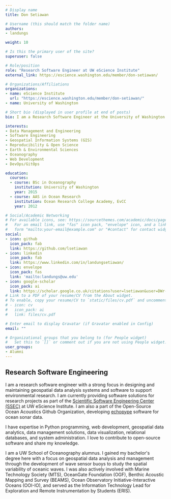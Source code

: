 ```yaml
---
# Display name
title: Don Setiawan

# Username (this should match the folder name)
authors:
- landungs

weight: 10

# Is this the primary user of the site?
superuser: false

# Role/position
role: "Research Software Engineer at UW eScience Institute"
external_link: https://escience.washington.edu/member/don-setiawan/

# Organizations/Affiliations
organizations:
- name: eScience Institute
  url: "https://escience.washington.edu/member/don-setiawan/"
- name: University of Washington

# Short bio (displayed in user profile at end of posts)
bio: I am a Research Software Engineer at the University of Washington with a strong focus in designing, developing, and maintaining scientific data analysis systems. I am a contributor to various open source software. I learning new technologies and apply them in my work.

interests:
- Data Management and Engineering
- Software Engineering
- Geospatial Information Systems (GIS)
- Reproducibility & Open Science
- Earth & Environmental Sciences
- Oceanography
- Web Development
- DevOps/GitOps

education:
  courses:
  - course: BSc in Oceanography
    institution: University of Washington
    year: 2015
  - course: AAS in Ocean Research
    institution: Ocean Research College Academy, EvCC
    year: 2012

# Social/Academic Networking
# For available icons, see: https://sourcethemes.com/academic/docs/page-builder/#icons
#   For an email link, use "fas" icon pack, "envelope" icon, and a link in the
#   form "mailto:your-email@example.com" or "#contact" for contact widget.
social:
- icon: github
  icon_pack: fab
  link: https://github.com/lsetiawan
- icon: linkedin
  icon_pack: fab
  link: https://www.linkedin.com/in/landungsetiawan/
- icon: envelope
  icon_pack: fas
  link: 'mailto:landungs@uw.edu'
- icon: google-scholar
  icon_pack: ai
  link: https://scholar.google.co.uk/citations?user=lsetiawan&user=DWr-V0AAAAAJ
# Link to a PDF of your resume/CV from the About widget.
# To enable, copy your resume/CV to `static/files/cv.pdf` and uncomment the lines below.
# - icon: cv
#   icon_pack: ai
#   link: files/cv.pdf

# Enter email to display Gravatar (if Gravatar enabled in Config)
email: ""

# Organizational groups that you belong to (for People widget)
#   Set this to `[]` or comment out if you are not using People widget.
user_groups:
- Alumni
---
```


## Research Software Engineering

I am a research software engineer with a strong focus in designing and maintaining geospatial data analysis systems and software to support environmental research.
I am currently providing software solutions for research projects as part of the [Scientific Software Engineering Center (SSEC)](https://escience.washington.edu/software-engineering/ssec/) at UW eScience Institute.
I am also a part of the Open-Source Ocean Acoustics Github Organization, developing [echopype](https://github.com/OSOceanAcoustics/echopype) software for ocean sonar data.

I have expertise in Python programming, web development, geospatial data analytics, data management solutions, data visualization, relational databases, and system administration.
I love to contribute to open-source software and share my knowledge.

I am a UW School of Oceanography alumnus. I gained my bachelor's degree here with a focus on geospatial data analysis and management through the development of wave sensor buoys to study the spatial variability of oceanic waves.
I was also actively involved with Marine Technology Society (MTS), OceanGate Foundation (OGF), Benthic Acoustic Mapping and Survey (BEAMS), Ocean Observatory Initiative-Interactive Oceans (OOI-IO), and served as the Information Technology Lead for Exploration and Remote Instrumentation by Students (ERIS).
